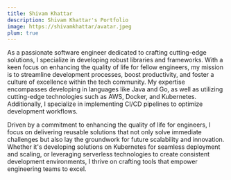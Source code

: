 ```yaml
---
title: Shivam Khattar
description: Shivam Khattar's Portfolio
image: https://shivamkhattar/avatar.jpeg
plum: true
---
```


As a passionate software engineer dedicated to crafting cutting-edge solutions, I specialize in developing robust
libraries and frameworks. With a keen focus on enhancing the quality of life for fellow engineers, my mission is to
streamline development processes, boost productivity, and foster a culture of excellence within the tech community.
My expertise encompasses developing in languages like Java and Go, as well as utilizing cutting-edge technologies such
as AWS, Docker, and Kubernetes. Additionally, I specialize in implementing CI/CD pipelines to optimize development workflows.

Driven by a commitment to enhancing the quality of life for engineers, I focus on delivering reusable solutions that not
only solve immediate challenges but also lay the groundwork for future scalability and innovation. Whether it's developing
solutions on Kubernetes for seamless deployment and scaling, or leveraging serverless technologies to create consistent
development environments, I thrive on crafting tools that empower engineering teams to excel.
